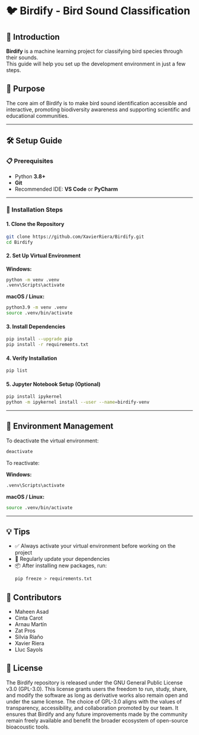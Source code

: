 # 🐦 Birdify - Bird Sound Classification

## 🌟 Introduction

**Birdify** is a machine learning project for classifying bird species through their sounds.  
This guide will help you set up the development environment in just a few steps.

## 🎯  Purpose
The core aim of Birdify is to make bird sound identification accessible and interactive, promoting biodiversity awareness and supporting scientific and educational communities.

---

## 🛠️ Setup Guide

### 📋 Prerequisites

- Python **3.8+**
- **Git**
- Recommended IDE: **VS Code** or **PyCharm**

---

### 🚀 Installation Steps

#### 1. Clone the Repository

```bash
git clone https://github.com/XavierRiera/Birdify.git
cd Birdify
```

#### 2. Set Up Virtual Environment

**Windows:**

```bash
python -m venv .venv
.venv\Scripts\activate
```

**macOS / Linux:**

```bash
python3.9 -m venv .venv
source .venv/bin/activate
```

#### 3. Install Dependencies

```bash
pip install --upgrade pip
pip install -r requirements.txt
```

#### 4. Verify Installation

```bash
pip list
```

#### 5. Jupyter Notebook Setup (Optional)

```bash
pip install ipykernel
python -m ipykernel install --user --name=birdify-venv
```

---

## 🔄 Environment Management

To deactivate the virtual environment:

```bash
deactivate
```

To reactivate:

**Windows:**

```bash
.venv\Scripts\activate
```

**macOS / Linux:**

```bash
source .venv/bin/activate
```

---

## 💡 Tips

- ✅ Always activate your virtual environment before working on the project  
- 🔄 Regularly update your dependencies  
- 📦 After installing new packages, run:
  ```bash
  pip freeze > requirements.txt
  ```
## 👥  Contributors
- Maheen Asad
- Cinta Carot
- Arnau Martín
- Zat Pros
- Silvia Riaño
- Xavier Riera
- Lluc Sayols

## 📄  License
The Birdify repository is released under the GNU General Public License v3.0 (GPL-3.0). This license grants users the freedom to run, study, share, and modify the software as long as derivative works also remain open and under the same license. The choice of GPL-3.0 aligns with the values of transparency, accessibility, and collaboration promoted by our team. It ensures that Birdify and any future improvements made by the community remain freely available and benefit the broader ecosystem of open-source bioacoustic tools.

